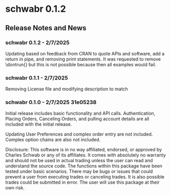 # schwabr 0.1.2

## Release Notes and News

### schwabr 0.1.2 - 2/7/2025

Updating based on feedback from CRAN to quote APIs and software, add 
a return in pipe, and removing print statements. It was requested to remove
\dontrun{} but this is not possible because then all examples would fail. 

### schwabr 0.1.1 - 2/7/2025

Removing License file and modifying description to match

### schwabr 0.1.0 - 2/7/2025 31e05238

Initial release includes basic functionality and API calls. Authentication,
Placing Orders, Canceling Orders, and pulling account details are all included
with the initial release.

Updating User Preferences and complex order entry are not included. Complex
option chains are also not included. 

Disclosure: 
This software is in no way affiliated, endorsed, or approved by Charles Schwab
or any of its affiliates. It comes with absolutely no warranty and
should not be used in actual trading unless the user can read and understand the
source code. The functions within this package have been tested under basic
scenarios. There may be bugs or issues that could prevent a user from executing
trades or canceling trades. It is also possible trades could be submitted in
error. The user will use this package at their own risk.
